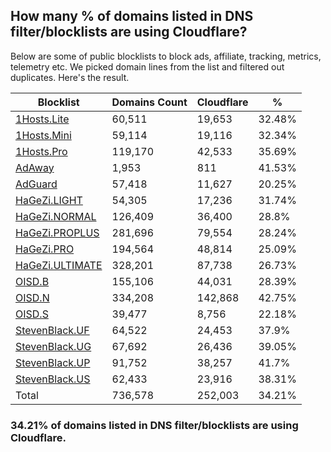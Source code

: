 ## How many % of domains listed in DNS filter/blocklists are using Cloudflare?


Below are some of public blocklists to block ads, affiliate, tracking, metrics, telemetry etc.
We picked domain lines from the list and filtered out duplicates.
Here's the result.


| Blocklist | Domains Count | Cloudflare | % |
| --- | --- | --- | --- |
| [1Hosts.Lite](https://raw.githubusercontent.com/badmojr/1Hosts/master/Lite/hosts.win) | 60,511 | 19,653 | 32.48% |
| [1Hosts.Mini](https://raw.githubusercontent.com/badmojr/1Hosts/master/mini/hosts.win) | 59,114 | 19,116 | 32.34% |
| [1Hosts.Pro](https://raw.githubusercontent.com/badmojr/1Hosts/master/Pro/hosts.win) | 119,170 | 42,533 | 35.69% |
| [AdAway](https://raw.githubusercontent.com/AdAway/adaway.github.io/master/hosts.txt) | 1,953 | 811 | 41.53% |
| [AdGuard](https://adguardteam.github.io/AdGuardSDNSFilter/Filters/filter.txt) | 57,418 | 11,627 | 20.25% |
| [HaGeZi.LIGHT](https://raw.githubusercontent.com/hagezi/dns-blocklists/main/hosts/light.txt) | 54,305 | 17,236 | 31.74% |
| [HaGeZi.NORMAL](https://raw.githubusercontent.com/hagezi/dns-blocklists/main/hosts/multi.txt) | 126,409 | 36,400 | 28.8% |
| [HaGeZi.PROPLUS](https://raw.githubusercontent.com/hagezi/dns-blocklists/main/hosts/pro.plus.txt) | 281,696 | 79,554 | 28.24% |
| [HaGeZi.PRO](https://raw.githubusercontent.com/hagezi/dns-blocklists/main/hosts/pro.txt) | 194,564 | 48,814 | 25.09% |
| [HaGeZi.ULTIMATE](https://raw.githubusercontent.com/hagezi/dns-blocklists/main/hosts/ultimate.txt) | 328,201 | 87,738 | 26.73% |
| [OISD.B](https://big.oisd.nl/dnsmasq) | 155,106 | 44,031 | 28.39% |
| [OISD.N](https://nsfw.oisd.nl/dnsmasq) | 334,208 | 142,868 | 42.75% |
| [OISD.S](https://small.oisd.nl/dnsmasq) | 39,477 | 8,756 | 22.18% |
| [StevenBlack.UF](https://raw.githubusercontent.com/StevenBlack/hosts/master/alternates/fakenews/hosts) | 64,522 | 24,453 | 37.9% |
| [StevenBlack.UG](https://raw.githubusercontent.com/StevenBlack/hosts/master/alternates/gambling/hosts) | 67,692 | 26,436 | 39.05% |
| [StevenBlack.UP](https://raw.githubusercontent.com/StevenBlack/hosts/master/alternates/porn/hosts) | 91,752 | 38,257 | 41.7% |
| [StevenBlack.US](https://raw.githubusercontent.com/StevenBlack/hosts/master/alternates/social/hosts) | 62,433 | 23,916 | 38.31% |
| Total | 736,578 | 252,003 | 34.21% |


### 34.21% of domains listed in DNS filter/blocklists are using Cloudflare.